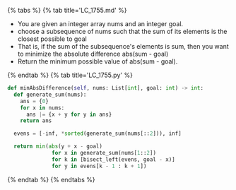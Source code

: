 {% tabs %}
{% tab title='LC_1755.md' %}

* You are given an integer array nums and an integer goal.
* choose a subsequence of nums such that the sum of its elements is the closest possible to goal
* That is, if the sum of the subsequence's elements is sum, then you want to minimize the absolute difference abs(sum - goal)
* Return the minimum possible value of abs(sum - goal).

{% endtab %}
{% tab title='LC_1755.py' %}

```py
def minAbsDifference(self, nums: List[int], goal: int) -> int:
  def generate_sum(nums):
    ans = {0}
    for x in nums:
      ans |= {x + y for y in ans}
    return ans

  evens = [-inf, *sorted(generate_sum(nums[::2])), inf]

  return min(abs(y + x - goal)
              for x in generate_sum(nums[1::2])
              for k in [bisect_left(evens, goal - x)]
              for y in evens[k - 1 : k + 1])
```

{% endtab %}
{% endtabs %}